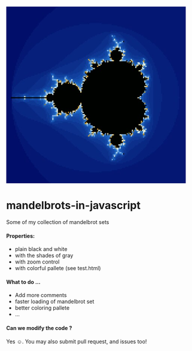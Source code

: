 ![Mandelbrot](https://raw.githubusercontent.com/pvzzombs/mandelbrots-in-javascript/master/mandelbrot_set.JPG) 
# mandelbrots-in-javascript 
Some of my collection of mandelbrot sets  

#### Properties:  

* plain black and white 
* with the shades of gray 
* with zoom control 
* with colorful pallete (see test.html) 

#### What to do ... 
*  Add more comments
*  faster loading of mandelbrot set
*  better coloring pallete 
*  ...

#### Can we modify the code ? 
Yes ☺. You may also submit pull request, and issues too! 

